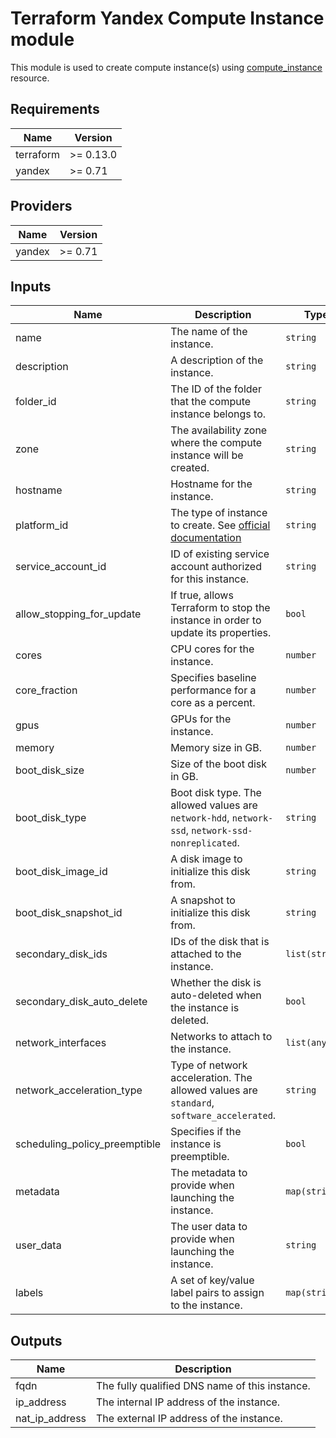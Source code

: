 # Terraform Yandex Compute Instance module

This module is used to create compute instance(s) using [compute_instance](https://registry.terraform.io/providers/yandex-cloud/yandex/latest/docs/resources/compute_instance) resource.

## Requirements

| Name      | Version   |
|-----------|-----------|
| terraform | >= 0.13.0 |
| yandex    | >= 0.71   |

## Providers

| Name   | Version   |
|--------|-----------|
| yandex | >= 0.71   |

## Inputs

| Name                            | Description                                                                                                                  | Type           | Default       | Required |
|---------------------------------|------------------------------------------------------------------------------------------------------------------------------|----------------|---------------|:--------:|
| name                            | The name of the instance.                                                                                                    | `string`       | `null`        | no       |
| description                     | A description of the instance.                                                                                               | `string`       | `null`        | no       |
| folder\_id                      | The ID of the folder that the compute instance belongs to.                                                                   | `string`       | `null`        | no       |
| zone                            | The availability zone where the compute instance will be created.                                                            | `string`       | `null`        | no       |
| hostname                        | Hostname for the instance.                                                                                                   | `string`       | `null`        | no       |
| platform\_id                    | The type of instance to create. See [official documentation](https://cloud.yandex.com/en/docs/compute/concepts/vm-platforms) | `string`       | `standard-v3` | no       |
| service\_account\_id            | ID of existing service account authorized for this instance.                                                                 | `string`       | `null`        | no       |
| allow\_stopping\_for\_update    | If true, allows Terraform to stop the instance in order to update its properties.                                            | `bool`         | `true`        | no       |
| cores                           | CPU cores for the instance.                                                                                                  | `number`       | `2`           | no       |
| core\_fraction                  | Specifies baseline performance for a core as a percent.                                                                      | `number`       | `100`         | no       |
| gpus                            | GPUs for the instance.                                                                                                       | `number`       | `null`        | no       |
| memory                          | Memory size in GB.                                                                                                           | `number`       | `2`           | no       |
| boot\_disk\_size                | Size of the boot disk in GB.                                                                                                 | `number`       | `10`          | no       |
| boot\_disk\_type                | Boot disk type. The allowed values are `network-hdd`, `network-ssd`, `network-ssd-nonreplicated`.                            | `string`       | `null`        | no       |
| boot\_disk\_image\_id           | A disk image to initialize this disk from.                                                                                   | `string`       | `null`        | yes      |
| boot\_disk\_snapshot\_id        | A snapshot to initialize this disk from.                                                                                     | `string`       | `null`        | no       |
| secondary\_disk\_ids            | IDs of the disk that is attached to the instance.                                                                            | `list(string)` | `null`        | no       |
| secondary\_disk\_auto\_delete   | Whether the disk is auto-deleted when the instance is deleted.                                                               | `bool`         | `false`       | no       |
| network\_interfaces             | Networks to attach to the instance.                                                                                          | `list(any)`    | ``            | yes      |
| network\_acceleration\_type     | Type of network acceleration. The allowed values are `standard`, `software_accelerated`.                                     | `string`       | `standard`    | no       |
| scheduling\_policy\_preemptible | Specifies if the instance is preemptible.                                                                                    | `bool`         | `false`       | no       |
| metadata                        | The metadata to provide when launching the instance.                                                                         | `map(string)`  | `{}`          | no       |
| user\_data                      | The user data to provide when launching the instance.                                                                        | `string`       | `null`        | no       |
| labels                          | A set of key/value label pairs to assign to the instance.                                                                    | `map(string)`  | `{}`          | no       |

## Outputs

| Name             | Description                                    |
|------------------|------------------------------------------------|
| fqdn             | The fully qualified DNS name of this instance. |
| ip\_address      | The internal IP address of the instance.       |
| nat\_ip\_address | The external IP address of the instance.       |
